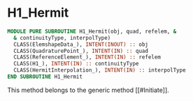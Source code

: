 # H1_Hermit

```fortran
MODULE PURE SUBROUTINE H1_Hermit(obj, quad, refelem, &
  & continuityType, interpolType)
  CLASS(ElemshapeData_), INTENT(INOUT) :: obj
  CLASS(QuadraturePoint_), INTENT(IN) :: quad
  CLASS(ReferenceElement_), INTENT(IN) :: refelem
  CLASS(H1_), INTENT(IN) :: continuityType
  CLASS(HermitInterpolation_), INTENT(IN) :: interpolType
END SUBROUTINE H1_Hermit
```

This method belongs to the generic method [[#Initiate]].

